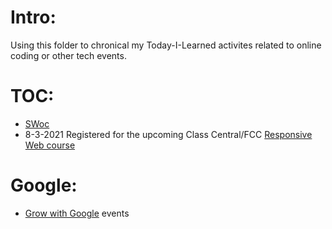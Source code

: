 # Intro:
Using this folder to chronical my Today-I-Learned activites related to online coding or other tech events. 

# TOC:
* [SWoc](https://github.com/EO4wellness/T-I-L/blob/main/Events/SWoC.md) 
* 8-3-2021 Registered for the upcoming Class Central/FCC [Responsive Web course](https://www.classcentral.com/@EO4Wellness)

# Google: 
* [Grow with Google](https://github.com/EO4wellness/T-I-L/tree/main/Events/Google) events
